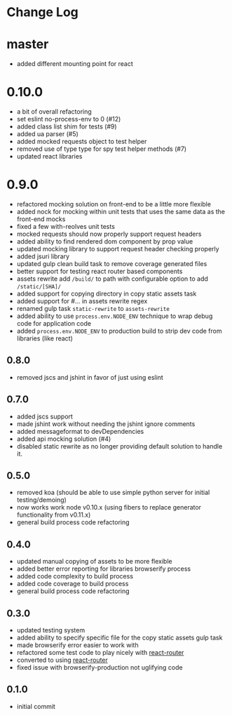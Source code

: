# Change Log

# master

- added different mounting point for react

# 0.10.0

- a bit of overall refactoring
- set eslint no-process-env to 0 (#12)
- added class list shim for tests (#9)
- added ua parser (#5)
- added mocked requests object to test helper
- removed use of type type for spy test helper methods (#7)
- updated react libraries

# 0.9.0

- refactored mocking solution on front-end to be a little more flexible
- added nock for mocking within unit tests that uses the same data as the front-end mocks
- fixed a few with-reolves unit tests
- mocked requests should now properly support request headers
- added ability to find rendered dom component by prop value
- updated mocking library to support request header checking properly
- added jsuri library
- updated gulp clean build task to remove coverage generated files
- better support for testing react router based components
- assets rewrite add `/build/` to path with configurable option to add `/static/[SHA]/`
- added support for copying directory in copy static assets task
- added support for #... in assets rewrite regex
- renamed gulp task `static-rewrite` to `assets-rewrite`
- added ability to use `process.env.NODE_ENV` technique to wrap debug code for application code
- added `process.env.NODE_ENV` to production build to strip dev code from libraries (like react)

## 0.8.0

- removed jscs and jshint in favor of just using eslint

## 0.7.0

- added jscs support
- made jshint work without needing the jshint ignore comments
- added messageformat to devDependencies
- added api mocking solution (#4)
- disabled static rewrite as no longer providing default solution to handle it.

## 0.5.0

- removed koa (should be able to use simple python server for initial testing/demoing)
- now works work node v0.10.x (using fibers to replace generator functionality from v0.11.x)
- general build process code refactoring

## 0.4.0

- updated manual copying of assets to be more flexible
- added better error reporting for libraries browserify process
- added code complexity to build process
- added code coverage to build process
- general build process code refactoring

## 0.3.0

- updated testing system
- added ability to specify specific file for the copy static assets gulp task
- made browserify error easier to work with
- refactored some test code to play nicely with [react-router](https://github.com/rackt/react-router)
- converted to using [react-router](https://github.com/rackt/react-router)
- fixed issue with browserify-production not uglifying code

## 0.1.0

- initial commit
